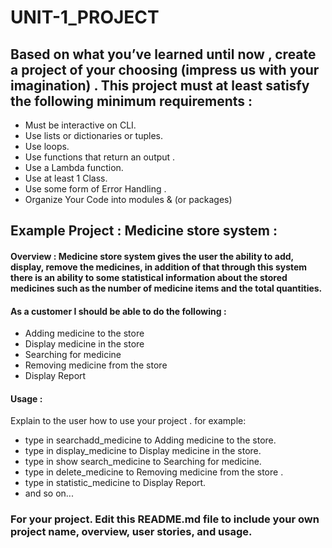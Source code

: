 # UNIT-1_PROJECT

## Based on what you’ve learned until now , create a project of your choosing (impress us with your imagination) . This project must at least satisfy the following minimum requirements :

- Must be interactive on CLI.
- Use lists or dictionaries or tuples. 
- Use loops.
- Use functions that return an output . 
- Use a Lambda function.
- Use at least 1 Class.
- Use some form of Error Handling .
- Organize Your Code into modules & (or packages)

## Example Project :  Medicine store system :

#### Overview : Medicine store system gives the user the ability to add, display, remove the medicines, in addition of that through this system there is an ability to some statistical information about the stored medicines such as the number of medicine items and the total quantities.

#### As a customer I should be able to do the following :
- Adding medicine to the store
- Display medicine in the store
- Searching for medicine
- Removing medicine from the store
- Display Report



#### Usage :
 Explain to the user how to use your project . 
 for example:
  - type in searchadd_medicine to Adding medicine to the store.
 - type in display_medicine to Display medicine in the store.
 - type in show search_medicine to Searching for medicine.
 - type in delete_medicine to Removing medicine from the store . 
 - type in statistic_medicine to Display Report. 
 - and so on...


### For your project. Edit this README.md file to include your own project name,  overview, user stories, and usage. 
